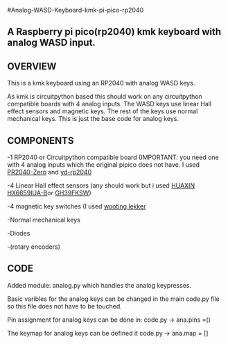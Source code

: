 #Analog-WASD-Keyboard-kmk-pi-pico-rp2040

A Raspberry pi pico(rp2040) kmk keyboard with analog WASD input. 
---

OVERVIEW
---
This is a kmk keyboard using an RP2040 with analog WASD keys.

As kmk is circuitpython based this should work on any circuitpython compatible boards with 4 analog inputs.
The WASD keys use linear Hall effect sensors and magnetic keys. 
The rest of the keys use normal mechanical keys.
This is just the base code for analog keys. 


COMPONENTS
---
-1 RP2040 or Circuitpython compatible board (IMPORTANT: you need one with 4 analog inputs which the original pipico does not have. I used [PR2040-Zero](https://circuitpython.org/board/waveshare_rp2040_zero/) and [yd-rp2040](https://circuitpython.org/board/vcc_gnd_yd_rp2040/)

-4 Linear Hall effect sensors (any should work but i used [HUAXIN HX6659IUA-B](https://www.lcsc.com/product-detail/_HUAXIN-_C495741.html)or [GH39FKSW](https://www.lcsc.com/product-detail/_GoChip-Elec-Tech-Shanghai-_C266230.html))

-4 magnetic key switches (I used [wooting lekker](https://wooting.io/product/lekker-switch-linear60])

-Normal mechanical keys

-Diodes

-(rotary encoders)


CODE
---
Added module: analog.py which handles the analog keypresses.

Basic varibles for the analog keys can be changed in the main code.py file so this file does not have to be touched.

Pin assignment for analog keys can be done in: code.py -> ana.pins =()

The keymap for analog keys can be defined it code.py -> ana.map = []

